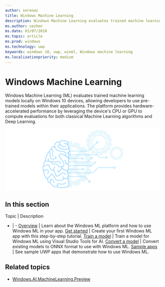 ```yaml
---
author: serenaz
title: Windows Machine Learning
description: Windows Machine Learning evaluates trained machine learning models locally on Windows 10 devices, allowing developers to use pre-trained models within their applications.
ms.author: sezhen
ms.date: 03/07/2018
ms.topic: article
ms.prod: windows
ms.technology: uwp
keywords: windows 10, uwp, winml, Windows machine learning
ms.localizationpriority: medium
---
```


# Windows Machine Learning

Windows Machine Learning (ML) evaluates trained machine learning models locally on Windows 10 devices, allowing developers to use pre-trained models within their applications. The platform provides hardware-accelerated performance by leveraging the device's CPU or GPU to compute evaluations for both classical Machine Learning algorithms and Deep Learning.

![Windows machine learning](images/winml-graphic.png)

## In this section
Topic | Description
- | -
[Overview](overview.md) | Learn about the Windows ML platform and how to use Windows ML in your app.
[Get started](get-started.md) | Create your first Windows ML app with this step-by-step tutorial.
[Train a model](train-ai-model.md) | Train a model for Windows ML using Visual Studio Tools for AI.
[Convert a model](conversion-samples.md) | Convert existing models to ONNX format to use with Windows ML.
[Sample apps](samples.md) | See sample UWP apps that demonstrate how to use Windows ML.

## Related topics
- [Windows.AI.MachineLearning.Preview](/uwp/api/windows.ai.machinelearning.preview)